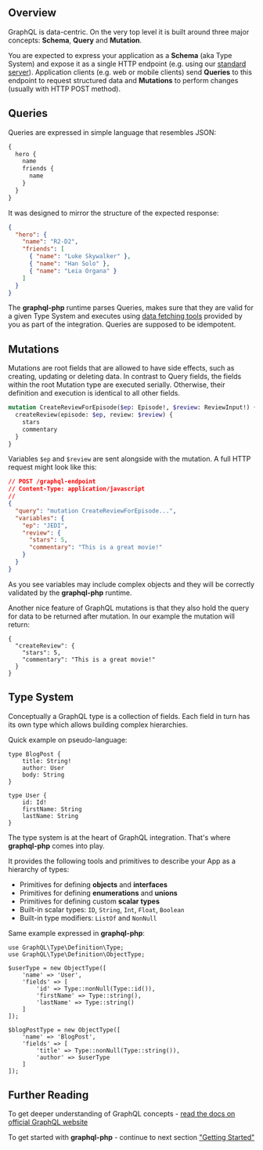 ## Overview

GraphQL is data-centric. On the very top level it is built around three major concepts:
**Schema**, **Query** and **Mutation**.

You are expected to express your application as a **Schema** (aka Type System) and expose it
as a single HTTP endpoint (e.g. using our [standard server](executing-queries.md#using-server)).
Application clients (e.g. web or mobile clients) send **Queries**
to this endpoint to request structured data and **Mutations** to perform changes (usually with HTTP POST method).

## Queries

Queries are expressed in simple language that resembles JSON:

```graphql
{
  hero {
    name
    friends {
      name
    }
  }
}
```

It was designed to mirror the structure of the expected response:

```json
{
  "hero": {
    "name": "R2-D2",
    "friends": [
      { "name": "Luke Skywalker" },
      { "name": "Han Solo" },
      { "name": "Leia Organa" }
    ]
  }
}
```

The **graphql-php** runtime parses Queries, makes sure that they are valid for a given Type System
and executes using [data fetching tools](data-fetching.md) provided by you
as part of the integration. Queries are supposed to be idempotent.

## Mutations

Mutations are root fields that are allowed to have side effects, such as creating, updating or deleting data.
In contrast to Query fields, the fields within the root Mutation type are executed serially.
Otherwise, their definition and execution is identical to all other fields.

```graphql
mutation CreateReviewForEpisode($ep: Episode!, $review: ReviewInput!) {
  createReview(episode: $ep, review: $review) {
    stars
    commentary
  }
}
```

Variables `$ep` and `$review` are sent alongside with the mutation. A full HTTP request might look like this:

```json
// POST /graphql-endpoint
// Content-Type: application/javascript
//
{
  "query": "mutation CreateReviewForEpisode...",
  "variables": {
    "ep": "JEDI",
    "review": {
      "stars": 5,
      "commentary": "This is a great movie!"
    }
  }
}
```

As you see variables may include complex objects and they will be correctly validated by
the **graphql-php** runtime.

Another nice feature of GraphQL mutations is that they also hold the query for data to be
returned after mutation. In our example the mutation will return:

```
{
  "createReview": {
    "stars": 5,
    "commentary": "This is a great movie!"
  }
}
```

## Type System

Conceptually a GraphQL type is a collection of fields. Each field in turn
has its own type which allows building complex hierarchies.

Quick example on pseudo-language:

```
type BlogPost {
    title: String!
    author: User
    body: String
}

type User {
    id: Id!
    firstName: String
    lastName: String
}
```

The type system is at the heart of GraphQL integration. That's where **graphql-php** comes into play.

It provides the following tools and primitives to describe your App as a hierarchy of types:

- Primitives for defining **objects** and **interfaces**
- Primitives for defining **enumerations** and **unions**
- Primitives for defining custom **scalar types**
- Built-in scalar types: `ID`, `String`, `Int`, `Float`, `Boolean`
- Built-in type modifiers: `ListOf` and `NonNull`

Same example expressed in **graphql-php**:

```php-inline
use GraphQL\Type\Definition\Type;
use GraphQL\Type\Definition\ObjectType;

$userType = new ObjectType([
    'name' => 'User',
    'fields' => [
        'id' => Type::nonNull(Type::id()),
        'firstName' => Type::string(),
        'lastName' => Type::string()
    ]
]);

$blogPostType = new ObjectType([
    'name' => 'BlogPost',
    'fields' => [
        'title' => Type::nonNull(Type::string()),
        'author' => $userType
    ]
]);
```

## Further Reading

To get deeper understanding of GraphQL concepts - [read the docs on official GraphQL website](https://graphql.org/learn/)

To get started with **graphql-php** - continue to next section ["Getting Started"](getting-started.md)
